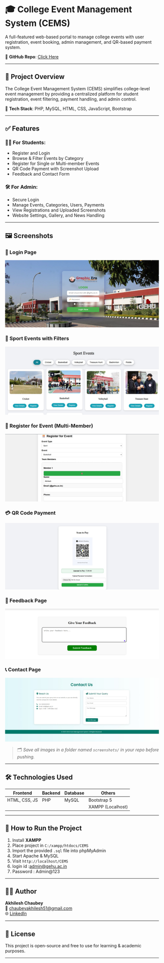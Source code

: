 # 🎓 College Event Management System (CEMS)

A full-featured web-based portal to manage college events with user registration, event booking, admin management, and QR-based payment system.

🔗 **GitHub Repo**: [Click Here](https://github.com/akhileshchaubey51/akhileshchaubey51-College-Event-management-System)

---

## 🚀 Project Overview

The College Event Management System (CEMS) simplifies college-level event management by providing a centralized platform for student registration, event filtering, payment handling, and admin control.

📁 **Tech Stack**: PHP, MySQL, HTML, CSS, JavaScript, Bootstrap

---

## ✅ Features

### 👨‍🎓 For Students:
- Register and Login
- Browse & Filter Events by Category
- Register for Single or Multi-member Events
- QR Code Payment with Screenshot Upload
- Feedback and Contact Form

### 🛠️ For Admin:
- Secure Login
- Manage Events, Categories, Users, Payments
- View Registrations and Uploaded Screenshots
- Website Settings, Gallery, and News Handling

---

## 🖼️ Screenshots

### 🔐 Login Page  
![Login Page](screenshots/login.jpg)

### 🏀 Sport Events with Filters  
![Sport Events](screenshots/events.jpg)

### 📝 Register for Event (Multi-Member)  
![Register](screenshots/register.jpg)

### 💳 QR Code Payment  
![QR Payment](screenshots/payment.jpg)

### 💬 Feedback Page  
![Feedback](screenshots/feedback.jpg)

### 📞 Contact Page  
![Contact](screenshots/contact.jpg)

> 🗂️ *Save all images in a folder named `screenshots/` in your repo before pushing.*

---

## 🛠️ Technologies Used

| Frontend         | Backend       | Database  | Others          |
|------------------|---------------|-----------|-----------------|
| HTML, CSS, JS     | PHP           | MySQL     | Bootstrap 5     |
|                  |               |           | XAMPP (Localhost)|

---

## 🔧 How to Run the Project

1. Install **XAMPP**
2. Place project in `C:/xampp/htdocs/CEMS`
3. Import the provided `.sql` file into phpMyAdmin
4. Start Apache & MySQL
5. Visit `http://localhost/CEMS`
6. login id :admin@gehu.ac.in
7. Password : Admin@123
---

## 🙋‍♂️ Author

**Akhilesh Chaubey**  
📧 [chaubeyakhilesh51@gmail.com](mailto:chaubeyakhilesh51@gmail.com)  
🌐 [LinkedIn](https://www.linkedin.com/in/akhileshchaubey51)

---

## 📄 License

This project is open-source and free to use for learning & academic purposes.

---
